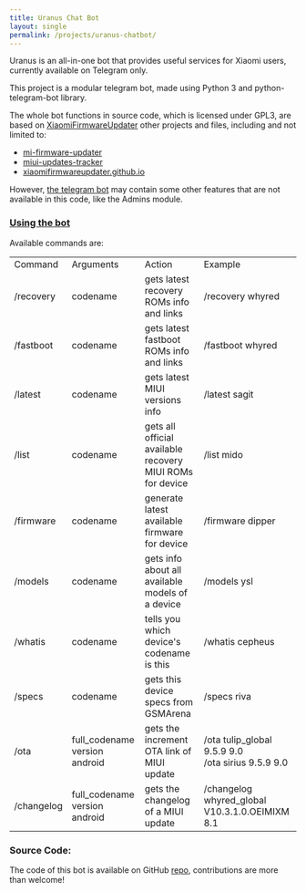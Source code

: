 ```yaml
---
title: Uranus Chat Bot
layout: single
permalink: /projects/uranus-chatbot/
---
```


Uranus is an all-in-one bot that provides useful services for Xiaomi users, currently available on Telegram only.

This project is a modular telegram bot, made using Python 3 and python-telegram-bot library.

The whole bot functions in source code, which is licensed under GPL3, are based on [XiaomiFirmwareUpdater](https://github.com/XiaomiFirmwareUpdater/) other projects and files, including and not limited to:

- [mi-firmware-updater](https://github.com/XiaomiFirmwareUpdater/mi-firmware-updater)
- [miui-updates-tracker](https://github.com/XiaomiFirmwareUpdater/miui-updates-tracker)
- [xiaomifirmwareupdater.github.io](https://github.com/XiaomiFirmwareUpdater/xiaomifirmwareupdater.github.io)

However, [the telegram bot](https://t.me/XiaomiGeeksBot) may contain some other features that are not available in this code, like the Admins module.

<h3><a href="#usage">Using the bot</a></h3>
Available commands are:

<table>
  <tr>
    <td>Command</td>
    <td>Arguments</td>
    <td>Action</td>
    <td>Example</td>
  </tr>
  <tr>
    <td>/recovery</td>
    <td>codename</td>
    <td>gets latest recovery ROMs info and links</td>
    <td>/recovery whyred</td>
  </tr>
  <tr>
    <td>/fastboot</td>
    <td>codename</td>
    <td>gets latest fastboot ROMs info and links</td>
    <td>/fastboot whyred</td>
  </tr>
  <tr>
    <td>/latest</td>
    <td>codename</td>
    <td>gets latest MIUI versions info</td>
    <td>/latest sagit</td>
  </tr>
  <tr>
    <td>/list</td>
    <td>codename</td>
    <td>gets all official available recovery MIUI ROMs for device</td>
    <td>/list mido</td>
  </tr>
  <tr>
    <td>/firmware</td>
    <td>codename</td>
    <td>generate latest available firmware for device</td>
    <td>/firmware dipper</td>
  </tr>
  <tr>
    <td>/models</td>
    <td>codename</td>
    <td>gets info about all available models of a device</td>
    <td>/models ysl</td>
  </tr>
  <tr>
    <td>/whatis</td>
    <td>codename</td>
    <td>tells you which device's codename is this</td>
    <td>/whatis cepheus</td>
  </tr>
  <tr>
    <td>/specs</td>
    <td>codename</td>
    <td>gets this device specs from GSMArena</td>
    <td>/specs riva</td>
  </tr>
  <tr>
    <td>/ota</td>
    <td>full_codename version android</td>
    <td>gets the increment OTA link of MIUI update</td>
    <td>/ota tulip_global 9.5.9 9.0<br>/ota sirius 9.5.9 9.0<br></td>
  </tr>
  <tr>
    <td>/changelog</td>
    <td>full_codename version android</td>
    <td>gets the changelog of a MIUI update</td>
    <td>/changelog whyred_global V10.3.1.0.OEIMIXM 8.1</td>
  </tr>
</table>

### Source Code:

The code of this bot is available on GitHub [repo](https://github.com/XiaomiFirmwareUpdater/xiaomi_uranus_tgbot), contributions are more than welcome!
